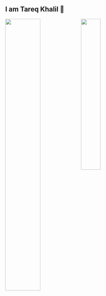 ## I am Tareq Khalil 👋

<img align="left" width="47%" src="https://github-readme-stats.vercel.app/api?username=Tareq-Khalil&show_icons=true"/>


<img align="left" width="35%" src="https://github-readme-stats.vercel.app/api/top-langs/?username=Tareq-Khalil&layout=compact"/>
